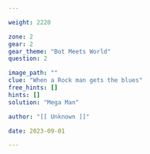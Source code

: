 ```yaml
---

weight: 2220

zone: 2
gear: 2
gear_theme: "Bot Meets World"
question: 2

image_path: ""
clue: "When a Rock man gets the blues"
free_hints: []
hints: []
solution: "Mega Man"

author: "[[ Unknown ]]"

date: 2023-09-01

---
```



